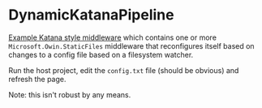 # DynamicKatanaPipeline

[Example Katana style middleware](https://github.com/damianh/DynamicKatanaPipeline/blob/master/src/DynamicKatanaPipeline/DynamicKatanaMiddleware.cs) which contains one or more `Microsoft.Owin.StaticFiles` middleware that reconfigures itself based on changes to a config file based on a filesystem watcher.

Run the host project, edit the `config.txt` file (should be obvious) and refresh the page. 

Note: this isn't robust by any means.
